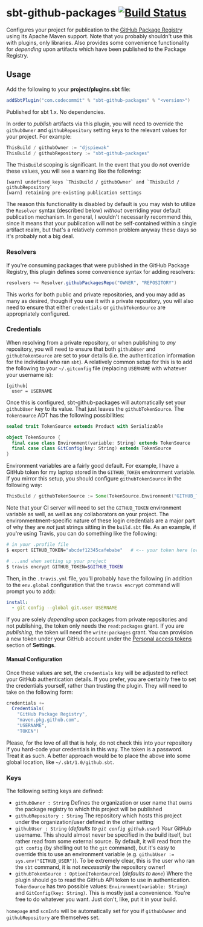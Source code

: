 # sbt-github-packages [![Build Status](https://travis-ci.com/djspiewak/sbt-github-packages.svg?branch=master)](https://travis-ci.com/djspiewak/sbt-github-packages)

Configures your project for publication to the [GitHub Package Registry](https://help.github.com/en/articles/about-github-package-registry) using its Apache Maven support. Note that you probably shouldn't use this with plugins, only libraries. Also provides some convenience functionality for *depending* upon artifacts which have been published to the Package Registry.

## Usage

Add the following to your **project/plugins.sbt** file:

```sbt
addSbtPlugin("com.codecommit" % "sbt-github-packages" % "<version>")
```

Published for sbt 1.x. No dependencies.

In order to *publish* artifacts via this plugin, you will need to override the `githubOwner` and `githubRepository` setting keys to the relevant values for your project. For example:

```sbt
ThisBuild / githubOwner := "djspiewak"
ThisBuild / githubRepository := "sbt-github-packages"
```

The `ThisBuild` scoping is significant. In the event that you do *not* override these values, you will see a warning like the following:

```
[warn] undefined keys `ThisBuild / githubOwner` and `ThisBuild / githubRepository`
[warn] retaining pre-existing publication settings
```

The reason this functionality is disabled by default is you may wish to utilize the `Resolver` syntax (described below) *without* overriding your default publication mechanism. In general, I wouldn't necessarily recommend this, since it means that your publication will not be self-contained within a single artifact realm, but that's a relatively common problem anyway these days so it's probably not a big deal.

### Resolvers

If you're consuming packages that were published in the GitHub Package Registry, this plugin defines some convenience syntax for adding resolvers:

```sbt
resolvers += Resolver.githubPackagesRepo("OWNER", "REPOSITORY")
```

This works for both public and private repositories, and you may add as many as desired, though if you use it with a private repository, you will also need to ensure that either `credentials` or `githubTokenSource` are appropriately configured.

### Credentials

When resolving from a private repository, or when publishing to *any* repository, you will need to ensure that both `githubUser` and `githubTokenSource` are set to *your* details (i.e. the authentication information for the individaul who ran `sbt`). A relatively common setup for this is to add the following to your `~/.gitconfig` file (replacing `USERNAME` with whatever your username is):

```gitconfig
[github]
  user = USERNAME
```

Once this is configured, sbt-github-packages will automatically set your `githubUser` key to its value. That just leaves the `githubTokenSource`. The `TokenSource` ADT has the following possibilities:

```scala
sealed trait TokenSource extends Product with Serializable

object TokenSource {
  final case class Environment(variable: String) extends TokenSource
  final case class GitConfig(key: String) extends TokenSource
}
```

Environment variables are a fairly good default. For example, I have a GitHub token for my laptop stored in the `GITHUB_TOKEN` environment variable. If you mirror this setup, you should configure `githubTokenSource` in the following way:

```sbt
ThisBuild / githubTokenSource := Some(TokenSource.Environment("GITHUB_TOKEN"))
```

Note that your CI server will need to set the `GITHUB_TOKEN` environment variable as well, as well as any collaborators on your project. The environmentment-specific nature of these login credentials are a major part of why they are *not* just strings sitting in the `build.sbt` file. As an example, if you're using Travis, you can do something like the following:

```bash
# in your .profile file
$ export GITHUB_TOKEN="abcdef12345cafebabe"   # <-- your token here (or your build bot's)

# ...and when setting up your project
$ travis encrypt GITHUB_TOKEN=$GITHUB_TOKEN
```

Then, in the `.travis.yml` file, you'll probably have the following (in addition to the `env.global` configuration that the `travis encrypt` command will prompt you to add):

```yaml
install:
  - git config --global git.user USERNAME
```

If you are solely *depending upon* packages from private repositories and not publishing, the token only needs the `read:packages` grant. If you are *publishing*, the token will need the `write:packages` grant. You can provision a new token under your GitHub account under the [Personal access tokens](https://github.com/settings/tokens) section of **Settings**.

#### Manual Configuration

Once these values are set, the `credentials` key will be adjusted to reflect your GitHub authentication details. If you prefer, you are certainly free to set the credentials yourself, rather than trusting the plugin. They will need to take on the following form:

```sbt
credentials += 
  Credentials(
    "GitHub Package Registry",
    "maven.pkg.github.com",
    "USERNAME",
    "TOKEN")
```

Please, for the love of all that is holy, do not check this into your repository if you hard-code your credentials in this way. The token is a password. Treat it as such. A better approach would be to place the above into some global location, like `~/.sbt/1.0/github.sbt`.

### Keys

The following setting keys are defined:

- `githubOwner : String` Defines the organization or user name that owns the package registry to which this project will be published
- `githubRepository : String` The repository which hosts this project under the organization/user defined in the other setting
- `githubUser : String` (*defaults to `git config github.user`*) *Your* GitHub username. This should almost never be specified in the build itself, but rather read from some external source. By default, it will read from the `git config` (by shelling out to the `git` command), but it's easy to override this to use an environment variable (e.g. `githubUser := sys.env("GITHUB_USER")`). To be extremely clear, this is the user who ran the `sbt` command, it is not *necessarily* the repository owner!
- `githubTokenSource : Option[TokenSource]` (*defaults to `None`*) Where the plugin should go to read the GitHub API token to use in authentication. `TokenSource` has two possible values: `Environment(variable: String)` and `GitConfig(key: String)`. This is mostly just a convenience. You're free to do whatever you want. Just don't, like, put it in your build. 

`homepage` and `scmInfo` will be automatically set for you if `githubOwner` and `githubRepository` are themselves set.
